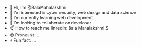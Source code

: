 - 👋 Hi, I’m @BalaMahalakshmi
- 👀 I’m interested in cyber security, web design and data science 
- 🌱 I’m currently learning web development 
- 💞️ I’m looking to collaborate on developer 
- 📫 How to reach me linkedin: Bala Mahalakshmi.S
- 😄 Pronouns: ...
- ⚡ Fun fact: ...

<!---
BalaMahalakshmi/BalaMahalakshmi is a ✨ special ✨ repository because its `README.md` (this file) appears on your GitHub profile.
You can click the Preview link to take a look at your changes.
--->
